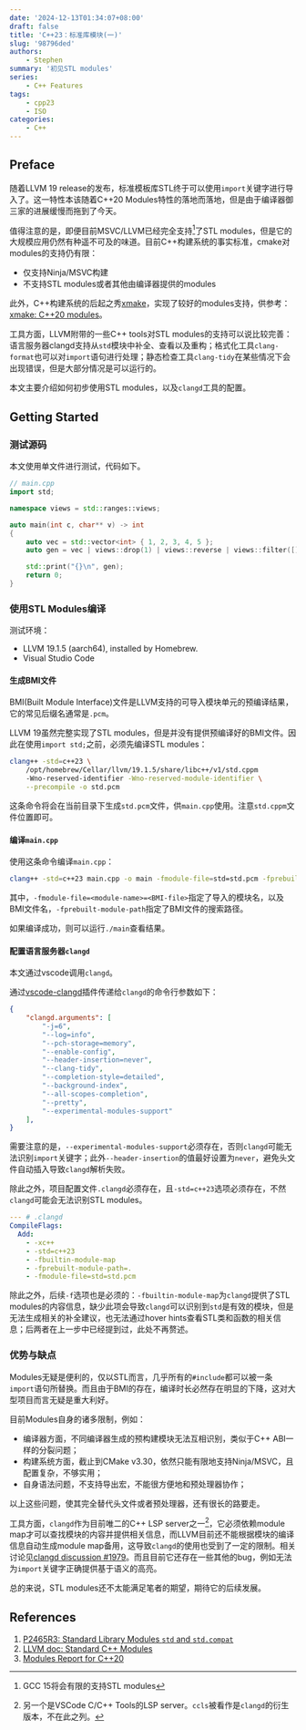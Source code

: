 ```yaml
---
date: '2024-12-13T01:34:07+08:00'
draft: false
title: 'C++23：标准库模块(一)'
slug: '98796ded'
authors:
    - Stephen
summary: '初见STL modules'
series:
    - C++ Features
tags:
    - cpp23
    - ISO
categories:
    - C++
---
```


## Preface

随着LLVM 19 release的发布，标准模板库STL终于可以使用`import`关键字进行导入了。这一特性本该随着C++20 Modules特性的落地而落地，但是由于编译器御三家的进展缓慢而拖到了今天。

值得注意的是，即便目前MSVC/LLVM已经完全支持[^1]了STL modules，但是它的大规模应用仍然有种遥不可及的味道。目前C++构建系统的事实标准，cmake对modules的支持仍有限：
- 仅支持Ninja/MSVC构建
- 不支持STL modules或者其他由编译器提供的modules

此外，C++构建系统的后起之秀[xmake](https://xmake.io/#/guide/project_examples?id=c20-module)，实现了较好的modules支持，供参考：[xmake: C++20 modules](https://xmake.io/#/guide/project_examples?id=c20-module)。

[^1]: GCC 15将会有限的支持STL modules

工具方面，LLVM附带的一些C++ tools对STL modules的支持可以说比较完善：语言服务器clangd支持从`std`模块中补全、查看以及重构；格式化工具`clang-format`也可以对`import`语句进行处理；静态检查工具`clang-tidy`在某些情况下会出现错误，但是大部分情况是可以运行的。

本文主要介绍如何初步使用STL modules，以及`clangd`工具的配置。

## Getting Started

### 测试源码

本文使用单文件进行测试，代码如下。

```cpp
// main.cpp
import std;

namespace views = std::ranges::views;

auto main(int c, char** v) -> int
{
    auto vec = std::vector<int> { 1, 2, 3, 4, 5 };
    auto gen = vec | views::drop(1) | views::reverse | views::filter([](auto&& n) -> bool { return n % 2 == 0; });

    std::print("{}\n", gen);
    return 0;
}
```

### 使用STL Modules编译

测试环境：

- LLVM 19.1.5 (aarch64), installed by Homebrew.
- Visual Studio Code

#### 生成BMI文件

BMI(Built Module Interface)文件是LLVM支持的可导入模块单元的预编译结果，它的常见后缀名通常是`.pcm`。

LLVM 19虽然完整实现了STL modules，但是并没有提供预编译好的BMI文件。因此在使用`import std;`之前，必须先编译STL modules：

```bash
clang++ -std=c++23 \
    /opt/homebrew/Cellar/llvm/19.1.5/share/libc++/v1/std.cppm
    -Wno-reserved-identifier -Wno-reserved-module-identifier \
    --precompile -o std.pcm
```

这条命令将会在当前目录下生成`std.pcm`文件，供`main.cpp`使用。注意`std.cppm`文件位置即可。


#### 编译`main.cpp`

使用这条命令编译`main.cpp`：

```bash
clang++ -std=c++23 main.cpp -o main -fmodule-file=std=std.pcm -fprebuilt-module-path=.
```

其中，`-fmodule-file=<module-name>=<BMI-file>`指定了导入的模块名，以及BMI文件名，`-fprebuilt-module-path`指定了BMI文件的搜索路径。

如果编译成功，则可以运行`./main`查看结果。

#### 配置语言服务器`clangd`

本文通过vscode调用`clangd`。

通过[vscode-clangd](https://github.com/clangd/vscode-clangd)插件传递给`clangd`的命令行参数如下：

```json {hl_lines=[7, 13]}
{
    "clangd.arguments": [
        "-j=6",
        "--log=info",
        "--pch-storage=memory",
        "--enable-config",
        "--header-insertion=never",
        "--clang-tidy",
        "--completion-style=detailed",
        "--background-index",
        "--all-scopes-completion",
        "--pretty",
        "--experimental-modules-support"
    ],
}
```

需要注意的是，`--experimental-modules-support`必须存在，否则`clangd`可能无法识别`import`关键字；此外`--header-insertion`的值最好设置为`never`，避免头文件自动插入导致`clangd`解析失败。

除此之外，项目配置文件`.clangd`必须存在，且`-std=c++23`选项必须存在，不然`clangd`可能会无法识别STL modules。

```yaml
--- # .clangd
CompileFlags:
  Add:
    - -xc++
    - -std=c++23
    - -fbuiltin-module-map
    - -fprebuilt-module-path=.
    - -fmodule-file=std=std.pcm
```

除此之外，后续`-f`选项也是必须的：`-fbuiltin-module-map`为`clangd`提供了STL modules的内容信息，缺少此项会导致`clangd`可以识别到`std`是有效的模块，但是无法生成相关的补全建议，也无法通过hover hints查看STL类和函数的相关信息；后两者在上一步中已经提到过，此处不再赘述。

### 优势与缺点

Modules无疑是便利的，仅以STL而言，几乎所有的`#include`都可以被一条`import`语句所替换。而且由于BMI的存在，编译时长必然存在明显的下降，这对大型项目而言无疑是重大利好。

目前Modules自身的诸多限制，例如：

- 编译器方面，不同编译器生成的预构建模块无法互相识别，类似于C++ ABI一样的分裂问题；
- 构建系统方面，截止到CMake v3.30，依然只能有限地支持Ninja/MSVC，且配置复杂，不够实用；
- 自身语法问题，不支持导出宏，不能很方便地和预处理器协作；

以上这些问题，使其完全替代头文件或者预处理器，还有很长的路要走。

工具方面，`clangd`作为目前唯二的C++ LSP server之一[^2]，它必须依赖module map才可以查找模块的内容并提供相关信息，而LLVM目前还不能根据模块的编译信息自动生成module map备用，这导致`clangd`的使用也受到了一定的限制。相关讨论见[clangd discussion #1979](https://github.com/clangd/clangd/discussions/1979)。而且目前它还存在一些其他的bug，例如无法为`import`关键字正确提供基于语义的高亮。

[^2]: 另一个是VSCode C/C++ Tools的LSP server。`ccls`被看作是`clangd`的衍生版本，不在此之列。

总的来说，STL modules还不太能满足笔者的期望，期待它的后续发展。

## References

1. [P2465R3: Standard Library Modules `std` and `std.compat`](https://www.open-std.org/jtc1/sc22/wg21/docs/papers/2022/p2465r3.pdf)
2. [LLVM doc: Standard C++ Modules](https://clang.llvm.org/docs/StandardCPlusPlusModules.html)
3. [Modules Report for C++20](https://github.com/royjacobson/modules-report)
